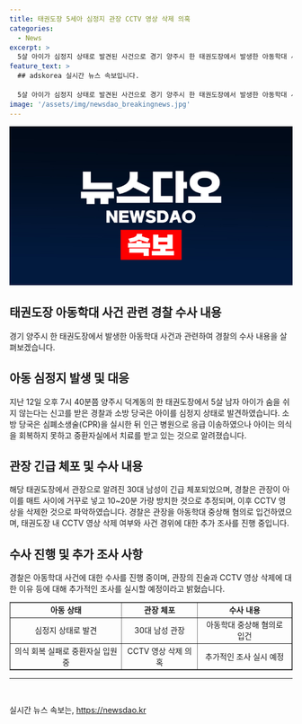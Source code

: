 ```yaml
---
title: 태권도장 5세아 심정지 관장 CCTV 영상 삭제 의혹
categories:
  - News
excerpt: >
  5살 아이가 심정지 상태로 발견된 사건으로 경기 양주시 한 태권도장에서 발생한 아동학대 사건으로 들어가 경찰이 수사에 착수했다. 이 사건은 관장이 아이를 매트 사이에 10~20분 동안 방치한 것으로 추정되고, 사건 당시의 CCTV 영상이 삭제된 것으로 알려졌다. 상세한 경위와 이유 등을 조사하고 있으며 아동학대 중상해 혐의로 관장이 입건된 상태이다. 또한, 관장이 장난으로 진술한 것으로 알려졌으며, 경찰은 사건에 대한 추가적인 확인 작업을 진행 중이다.
feature_text: >
  ## adskorea 실시간 뉴스 속보입니다.

  5살 아이가 심정지 상태로 발견된 사건으로 경기 양주시 한 태권도장에서 발생한 아동학대 사건으로 들어가 경찰이 수사에 착수했다. 이 사건은 관장이 아이를 매트 사이에 10~20분 동안 방치한 것으로 추정되고, 사건 당시의 CCTV 영상이 삭제된 것으로 알려졌다. 상세한 경위와 이유 등을 조사하고 있으며 아동학대 중상해 혐의로 관장이 입건된 상태이다. 또한, 관장이 장난으로 진술한 것으로 알려졌으며, 경찰은 사건에 대한 추가적인 확인 작업을 진행 중이다.
image: '/assets/img/newsdao_breakingnews.jpg'
---
```


<p><img src="/assets/img/newsdao_breakingnews.jpg" alt="adskorea 속보" /></p>

<h2 data-ke-size="size26">태권도장 아동학대 사건 관련 경찰 수사 내용</h2>

<p data-ke-size="size16">경기 양주시 한 태권도장에서 발생한 아동학대 사건과 관련하여 경찰의 수사 내용을 살펴보겠습니다.</p>

<h2><b>아동 심정지 발생 및 대응</b></h2>

<p data-ke-size="size16">지난 12일 오후 7시 40분쯤 양주시 덕계동의 한 태권도장에서 5살 남자 아이가 숨을 쉬지 않는다는 신고를 받은 경찰과 소방 당국은 아이를 심정지 상태로 발견하였습니다. 소방 당국은 심폐소생술(CPR)을 실시한 뒤 인근 병원으로 응급 이송하였으나 아이는 의식을 회복하지 못하고 중환자실에서 치료를 받고 있는 것으로 알려졌습니다.</p>

<h2><b>관장 긴급 체포 및 수사 내용</b></h2>

<p data-ke-size="size16">해당 태권도장에서 관장으로 알려진 30대 남성이 긴급 체포되었으며, 경찰은 관장이 아이를 매트 사이에 거꾸로 넣고 10~20분 가량 방치한 것으로 추정되며, 이후 CCTV 영상을 삭제한 것으로 파악하였습니다. 경찰은 관장을 아동학대 중상해 혐의로 입건하였으며, 태권도장 내 CCTV 영상 삭제 여부와 사건 경위에 대한 추가 조사를 진행 중입니다.</p>

<h2><b>수사 진행 및 추가 조사 사항</b></h2>

<p data-ke-size="size16">경찰은 아동학대 사건에 대한 수사를 진행 중이며, 관장의 진술과 CCTV 영상 삭제에 대한 이유 등에 대해 추가적인 조사를 실시할 예정이라고 밝혔습니다.</p>

<table style="width: 100%;" border="1">
<tbody>
<tr>
<td style="text-align: center; height: 17px;"><b>아동 상태</b></td>
<td style="text-align: center; height: 17px;"><b>관장 체포</b></td>
<td style="text-align: center; height: 17px;"><b>수사 내용</b></td>
</tr>
<tr>
<td style="text-align: center; height: 17px;">심정지 상태로 발견</td>
<td style="text-align: center; height: 17px;">30대 남성 관장</td>
<td style="text-align: center; height: 17px;">아동학대 중상해 혐의로 입건</td>
</tr>
<tr>
<td style="text-align: center; height: 17px;">의식 회복 실패로 중환자실 입원 중</td>
<td style="text-align: center; height: 17px;">CCTV 영상 삭제 의혹</td>
<td style="text-align: center; height: 17px;">추가적인 조사 실시 예정</td>
</tr>
</tbody>
</table>

<hr>

<p data-ke-size="size16">&nbsp;</p>
실시간 뉴스 속보는, <a href="https://newsdao.kr" rel="dofollow">https://newsdao.kr</a>


